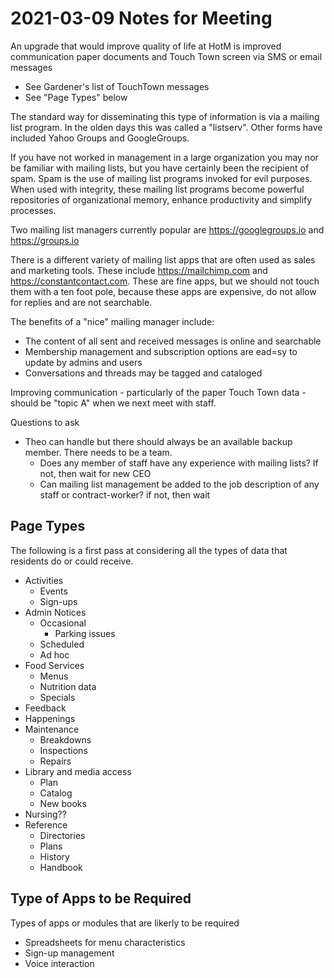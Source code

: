 
# 2021-03-09 Notes for Meeting

An upgrade that would improve quality of life at HotM is improved communication paper documents and Touch Town screen via SMS or email messages

* See Gardener's list of TouchTown messages
* See "Page Types" below

The standard way for disseminating this type of information is via a mailing list program. In the olden days this was called a "listserv". Other forms have included Yahoo Groups and GoogleGroups.

If you have not worked in management in a large organization you may nor be familiar with mailing lists, but you have certainly been the recipient of spam. Spam is the use of mailing list programs invoked for evil purposes. When used with integrity, these mailing list programs become powerful repositories of organizational memory, enhance productivity and simplify processes.

Two mailing list managers currently popular are https://googlegroups.io and https://groups.io

There is a different variety of mailing list apps that are often used as sales and marketing tools. These include https://mailchimp.com and https://constantcontact.com. These are fine apps, but we should not touch them with a ten foot pole, because these apps are expensive, do not allow for replies and are not searchable.

The benefits of a "nice" mailing manager include:

* The content of all sent and received messages is online and searchable
* Membership management and subscription options are ead=sy to update by admins and users
* Conversations and threads may be tagged and cataloged

Improving communication - particularly of the paper Touch Town data - should be "topic A" when we next meet with staff.

Questions to ask

* Theo can handle but there should always be an available backup member. There needs to be a team.
	* Does any member of staff have any experience with mailing lists? If not, then wait for new CEO
	* Can mailing list management be added to the job description of any staff or contract-worker? if not, then wait




## Page Types

The following is a first pass at considering all the types of data that residents do or could receive.

* Activities
	* Events
	* Sign-ups
* Admin Notices
	* Occasional
		* Parking issues
	* Scheduled
	* Ad hoc
* Food Services
	* Menus
	* Nutrition data
	* Specials
* Feedback
* Happenings
* Maintenance
	* Breakdowns
	* Inspections
	* Repairs
* Library and media access
	* Plan
	* Catalog
	* New books
* Nursing??
* Reference
	* Directories
	* Plans
	* History
	* Handbook

## Type of Apps to be Required

Types of apps or modules that are likerly to be required

* Spreadsheets for menu characteristics
* Sign-up management
* Voice interaction


